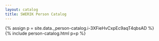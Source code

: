 ```yaml
---
layout: catalog
title: SWERIK Person Catalog
---
```

{% assign p = site.data._person-catalog.i-3XFieHvCxpEc9aqT4qbsAD %}
{% include person-catalog.html p=p %}

